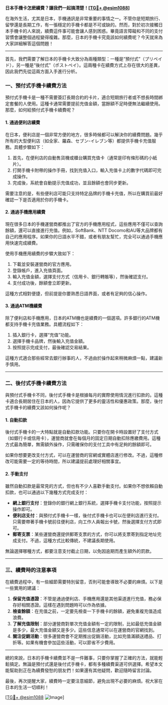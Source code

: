 **日本手機卡怎麽續費？讓我們一起搞清楚！[[TG💪+ @esim1088](https://t.me/s/esim1088)]**

在海外生活，尤其是日本，手機通訊是非常重要的事情之一。不管你是短期旅行、留學還是長期工作，有一張穩定的手機卡都是不可或缺的。然而，對於初次接觸日本手機卡的人來說，續費這件事可能會讓人感到困惑。畢竟語言障礙和不同的支付習慣會讓整個過程變得複雜。那麼，日本的手機卡究竟該如何續費呢？今天就來為大家詳細解答這個問題！

---

首先，我們需要了解日本的手機卡大致分為兩種類型：一種是“預付式”（プリペイド），另一種是“後付式”（ポストペイ）。這兩種卡在續費方式上存在很大的差異，因此我們先從這兩方面入手進行分析。

### 一、預付式手機卡續費方法

預付式手機卡是一種不需要簽訂長期合約的卡片，適合短期旅行者或不想長時間綁定套餐的人使用。這種卡通常需要提前充值金額，當餘額不足時便無法繼續使用。那麼，如何給預付式手機卡續費呢？

#### 1. **通過便利店續費**
在日本，便利店是一個非常方便的地方，很多時候都可以解決你的續費問題。幾乎所有的大型便利店（如全家、羅森、セブン-イレブン等）都提供手機卡充值服務。具體步驟如下：

1. 首先，在便利店的自動售貨機或櫃台購買充值卡（通常是印有條形碼的小紙片）。
2. 打開手機卡附帶的操作手冊，找到充值入口，輸入充值卡上的數字代碼即可完成操作。
3. 完成後，系統會自動提示充值成功，並且餘額也會同步更新。

需要注意的是，有些便利店可能只支持特定品牌的手機卡充值，所以在購買前最好確認一下是否適用於你的手機卡。

#### 2. **通過手機應用續費**
現在很多日本的手機運營商都推出了官方的手機應用程式，這些應用不僅可以查詢餘額，還可以直接進行充值。例如，SoftBank、NTT Docomo和AU等大品牌都有自己的應用程序。如果你的日語水平不錯，或者有朋友幫忙，完全可以通過手機應用快速完成續費。

使用手機應用續費的步驟大致如下：
1. 下載並安裝運營商的官方應用。
2. 登錄帳戶，進入充值頁面。
3. 輸入充值金額，選擇支付方式（信用卡、銀行轉賬等），然後確認支付。
4. 支付成功後，餘額會立即更新。

這種方式相對便捷，但前提是你要熟悉日語界面，或者有足夠的信心操作。

#### 3. **通過ATM機續費**
除了便利店和手機應用，日本的ATM機也是續費的一個選項。許多銀行的ATM機都支持手機卡充值業務。具體流程如下：
1. 插入銀行卡，選擇“充值”功能。
2. 選擇手機卡品牌，然後輸入充值金額。
3. 按照提示完成支付，最後確認交易結果。

這種方式適合那些經常去銀行辦事的人，不過由於操作起來稍微麻煩一點，建議新手慎用。

---

### 二、後付式手機卡續費方法

與預付式手機卡不同，後付式手機卡是根據每月的實際使用情況進行扣款的。這種卡適合長期居住在日本的人，因為它提供了更多的靈活性和優惠政策。那麼，後付式手機卡的續費又該如何操作呢？

#### 1. **自動扣款**
後付式手機卡的一大特點就是自動扣款功能。只要你在開卡時設置好了支付方式（如銀行卡或信用卡），運營商就會在每個月的固定日期自動扣除應繳費用。這種方式最為簡單，無需額外操作，只需確保你的支付工具中有足夠的餘額即可。

如果你想要更改支付方式，可以在運營商的官網或實體店進行修改。不過，這種修改可能需要一定的等待時間，所以建議提前處理好相關事宜。

#### 2. **手動支付**
雖然自動扣款是最常見的方式，但也有不少人喜歡手動支付。如果你不想依賴自動扣款，也可以通過以下幾種方式完成支付：

- **網上銀行支付**：登錄你的銀行網上銀行系統，選擇手機卡支付功能，按照提示操作即可。
- **便利店支付**：與預付式手機卡一樣，後付式手機卡也可以在便利店進行支付。只需要帶著手機卡號前往便利店，向工作人員報出卡號，然後選擇支付方式即可。
- **郵寄支票**：某些運營商還提供郵寄支票的方式，你可以將支票寄到指定地址完成支付。不過，這種方式比較傳統，不建議長期使用。

無論選擇哪種方式，都要注意支付截止日期，以免因逾期而產生額外的罰款。

---

### 三、續費時的注意事項

在續費過程中，有一些細節需要特別留意，否則可能會導致不必要的麻煩。以下是一些實用的建議：

1. **保留充值憑證**：不管是通過便利店、手機應用還是其他渠道進行充值，務必保存好相關憑證。這樣在遇到問題時可以作為依據。
2. **檢查餘額**：在充值之前，一定要先檢查一下手機卡的餘額，避免重複充值造成浪費。
3. **了解充值限制**：部分運營商對單次充值金額有一定的限制，比如最低充值金額是多少，最大充值金額又是多少。這些信息通常可以在運營商的官網找到。
4. **關注促銷活動**：很多運營商會不定期推出促銷活動，比如充值滿額送禮品、打折等。如果有機會參加這些活動，可以節省不少費用。

---

總的來說，日本的手機卡續費並不是一件難事，只要你掌握了正確的方法，就能輕鬆搞定。無論是預付式還是後付式手機卡，都有多種續費渠道可供選擇。希望本文能幫助到正在為續費發愁的朋友們！如果還有其他疑問，歡迎隨時留言討論。

最後，再次提醒大家，續費時一定要注意細節，避免出現不必要的麻煩。祝大家在日本的生活一切順利！

[[TG💪+ @esim1088](https://t.me/s/esim1088) ![Image](https://i.postimg.cc/4NQfJmqS/Snipaste-2025-05-13-00-14-12.png)]